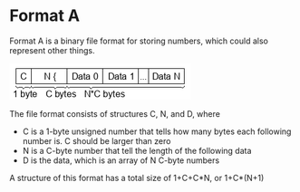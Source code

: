 # Format A

Format A is a binary file format for storing numbers, which could also represent other things.

![](./visualization.png)

The file format consists of structures C, N, and D, where

* C is a 1-byte unsigned number that tells how many bytes each following number is. C should be larger than zero
* N is a C-byte number that tell the length of the following data
* D is the data, which is an array of N C-byte numbers

A structure of this format has a total size of 1+C+C\*N, or 1+C\*(N+1)

